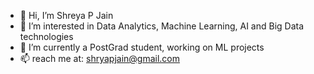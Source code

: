 - 👋 Hi, I’m Shreya P Jain
- 👀 I’m interested in Data Analytics, Machine Learning, AI and Big Data technologies
- 🌱 I’m currently a PostGrad student, working on ML projects
- 📫 reach me at: shryapjain@gmail.com

<!---
shryapjain/shryapjain is a ✨ special ✨ repository because its `README.md` (this file) appears on your GitHub profile.
You can click the Preview link to take a look at your changes.
--->

